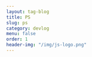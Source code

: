 ```yaml
---
layout: tag-blog
title: PS
slug: ps
category: devlog
menu: false
order: 1
header-img: "/img/js-logo.png"
---
```

